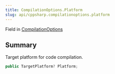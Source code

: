 ```yaml
---
title: CompilationOptions.Platform
slug: api/cppsharp.compilationoptions.platform
---
```

Field in [CompilationOptions](/api/cppsharp/compilationoptions)

## Summary


Target platform for code compilation.


```csharp
public TargetPlatform? Platform;
```

